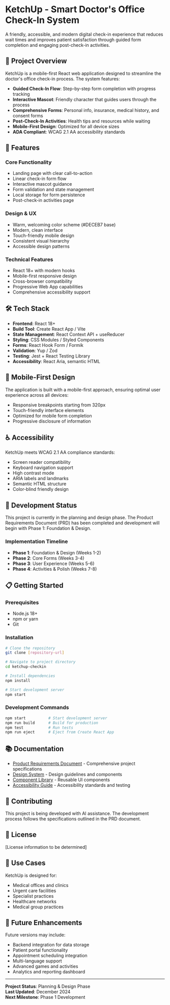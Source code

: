 # KetchUp - Smart Doctor's Office Check-In System

A friendly, accessible, and modern digital check-in experience that reduces wait times and improves patient satisfaction through guided form completion and engaging post-check-in activities.

## 🎯 Project Overview

KetchUp is a mobile-first React web application designed to streamline the doctor's office check-in process. The system features:

- **Guided Check-In Flow**: Step-by-step form completion with progress tracking
- **Interactive Mascot**: Friendly character that guides users through the process
- **Comprehensive Forms**: Personal info, insurance, medical history, and consent forms
- **Post-Check-In Activities**: Health tips and resources while waiting
- **Mobile-First Design**: Optimized for all device sizes
- **ADA Compliant**: WCAG 2.1 AA accessibility standards

## 🚀 Features

### Core Functionality
- Landing page with clear call-to-action
- Linear check-in form flow
- Interactive mascot guidance
- Form validation and state management
- Local storage for form persistence
- Post-check-in activities page

### Design & UX
- Warm, welcoming color scheme (#DECEB7 base)
- Modern, clean interface
- Touch-friendly mobile design
- Consistent visual hierarchy
- Accessible design patterns

### Technical Features
- React 18+ with modern hooks
- Mobile-first responsive design
- Cross-browser compatibility
- Progressive Web App capabilities
- Comprehensive accessibility support

## 🛠️ Tech Stack

- **Frontend**: React 18+
- **Build Tool**: Create React App / Vite
- **State Management**: React Context API + useReducer
- **Styling**: CSS Modules / Styled Components
- **Forms**: React Hook Form / Formik
- **Validation**: Yup / Zod
- **Testing**: Jest + React Testing Library
- **Accessibility**: React Aria, semantic HTML

## 📱 Mobile-First Design

The application is built with a mobile-first approach, ensuring optimal user experience across all devices:

- Responsive breakpoints starting from 320px
- Touch-friendly interface elements
- Optimized for mobile form completion
- Progressive disclosure of information

## ♿ Accessibility

KetchUp meets WCAG 2.1 AA compliance standards:

- Screen reader compatibility
- Keyboard navigation support
- High contrast mode
- ARIA labels and landmarks
- Semantic HTML structure
- Color-blind friendly design

## 🚧 Development Status

This project is currently in the planning and design phase. The Product Requirements Document (PRD) has been completed and development will begin with Phase 1: Foundation & Design.

### Implementation Timeline
- **Phase 1**: Foundation & Design (Weeks 1-2)
- **Phase 2**: Core Forms (Weeks 3-4)
- **Phase 3**: User Experience (Weeks 5-6)
- **Phase 4**: Activities & Polish (Weeks 7-8)

## 📋 Getting Started

### Prerequisites
- Node.js 18+ 
- npm or yarn
- Git

### Installation
```bash
# Clone the repository
git clone [repository-url]

# Navigate to project directory
cd ketchup-checkin

# Install dependencies
npm install

# Start development server
npm start
```

### Development Commands
```bash
npm start          # Start development server
npm run build      # Build for production
npm test           # Run tests
npm run eject      # Eject from Create React App
```

## 📚 Documentation

- [Product Requirements Document](./PRD.md) - Comprehensive project specifications
- [Design System](./docs/design-system.md) - Design guidelines and components
- [Component Library](./docs/components.md) - Reusable UI components
- [Accessibility Guide](./docs/accessibility.md) - Accessibility standards and testing

## 🤝 Contributing

This project is being developed with AI assistance. The development process follows the specifications outlined in the PRD document.

## 📄 License

[License information to be determined]

## 🏥 Use Cases

KetchUp is designed for:
- Medical offices and clinics
- Urgent care facilities
- Specialist practices
- Healthcare networks
- Medical group practices

## 🔮 Future Enhancements

Future versions may include:
- Backend integration for data storage
- Patient portal functionality
- Appointment scheduling integration
- Multi-language support
- Advanced games and activities
- Analytics and reporting dashboard

---

**Project Status**: Planning & Design Phase  
**Last Updated**: December 2024  
**Next Milestone**: Phase 1 Development
